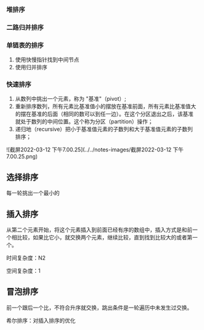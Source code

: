 ### 堆排序

### 二路归并排序

### 单链表的排序

1. 使用快慢指针找到中间节点
2. 使用归并排序



### 快速排序

1. 从数列中挑出一个元素，称为 "基准"（pivot）;
2. 重新排序数列，所有元素比基准值小的摆放在基准前面，所有元素比基准值大的摆在基准的后面（相同的数可以到任一边）。在这个分区退出之后，该基准就处于数列的中间位置。这个称为分区（partition）操作；
3. 递归地（recursive）把小于基准值元素的子数列和大于基准值元素的子数列排序；

![截屏2022-03-12 下午7.00.25](../../notes-images/截屏2022-03-12 下午7.00.25.png)

## 选择排序

每一轮挑出一个最小的

## 插入排序

从第二个元素开始，将这个元素插入到前面已经有序的数组中，插入方式是和前一个相比较，如果比它小，就交换两个元素，继续比较，直到找到比较大的或者第一个。

时间复杂度：N2

空间复杂度：1

## 冒泡排序

前一个跟后一个比，不符合升序就交换，跳出条件是一轮遍历中未发生过交换。

希尔排序：对插入排序的优化
